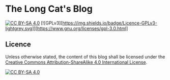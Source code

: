 # The Long Cat's Blog
[![CC BY-SA 4.0][cc-by-sa-shield]][cc-by-sa]
[![GPLv3][https://img.shields.io/badge/Licence-GPLv3-lightgrey.svg]][https://www.gnu.org/licenses/gpl-3.0.html]

## Licence
Unless otherwise stated, the content of this blog shall be licensed under the [Creative Commons Attribution-ShareAlike 4.0 International License][cc-by-sa].

[![CC BY-SA 4.0][cc-by-sa-image]][cc-by-sa]

[cc-by-sa]: http://creativecommons.org/licenses/by-sa/4.0/
[cc-by-sa-image]: https://licensebuttons.net/l/by-sa/4.0/88x31.png
[cc-by-sa-shield]: https://img.shields.io/badge/Licence-CC%20BY--SA%204.0-lightgrey.svg